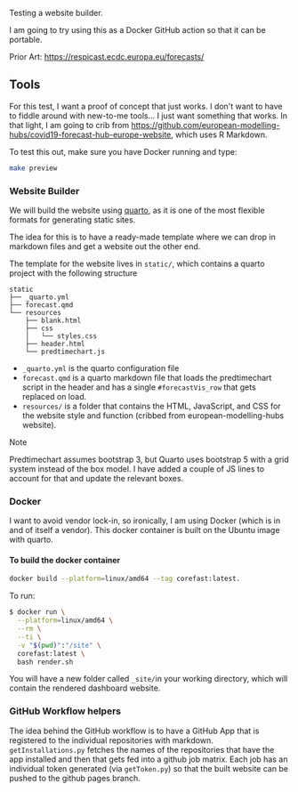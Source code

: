 Testing a website builder. 

I am going to try using this as a Docker GitHub action so that it can be portable.

Prior Art: https://respicast.ecdc.europa.eu/forecasts/



## Tools

For this test, I want a proof of concept that just works. I don't want to have to
fiddle around with new-to-me tools... I just want something that works. In that
light, I am going to crib from https://github.com/european-modelling-hubs/covid19-forecast-hub-europe-website,
which uses R Markdown. 


To test this out, make sure you have Docker running and type:

```bash
make preview
```

### Website Builder

We will build the website using [quarto](https://quarto.org), as it is one of the most flexible formats for generating static sites.

The idea for this is to have a ready-made template where we can drop in markdown files and get a website out the other end. 

The template for the website lives in `static/`, which contains a quarto project with the following structure

```
static
├── _quarto.yml
├── forecast.qmd
└── resources
    ├── blank.html
    ├── css
    │   └── styles.css
    ├── header.html
    └── predtimechart.js
```

 - `_quarto.yml` is the quarto configuration file
 - `forecast.qmd` is a quarto markdown file that loads the predtimechart script in the header and has a single `#forecastVis_row` that gets replaced on load.
 - `resources/` is a folder that contains the HTML, JavaScript, and CSS for the website style and function (cribbed from european-modelling-hubs website).

> [!NOTE]
> Predtimechart assumes bootstrap 3, but Quarto uses bootstrap 5 with
> a grid system instead of the box model. I have added a couple of JS lines
> to account for that and update the relevant boxes.


### Docker

I want to avoid vendor lock-in, so ironically, I am using Docker (which is in and of itself a vendor).
This docker container is built on the Ubuntu image with quarto.

#### To build the docker container

```sh
docker build --platform=linux/amd64 --tag corefast:latest.
```

To run:

```sh
$ docker run \
  --platform=linux/amd64 \
  --rm \
  --ti \
  -v "$(pwd)":"/site" \
  corefast:latest \
  bash render.sh
```

You will have a new folder called `_site/`in your working directory, which will
contain the rendered dashboard website.

### GitHub Workflow helpers

The idea behind the GitHub workflow is to have a GitHub App that is registered
to the individual repositories with markdown. `getInstallations.py` fetches the
names of the repositories that have the app installed and then that gets fed 
into a github job matrix. Each job has an individual token generated (via
`getToken.py`) so that the built website can be pushed to the github pages
branch. 
